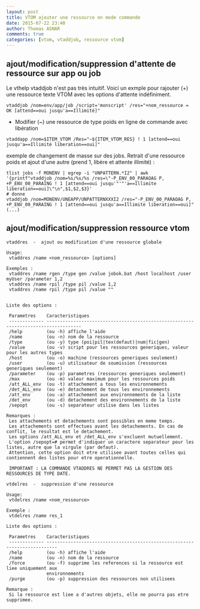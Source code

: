 ```yaml
---
layout: post
title: VTOM ajouter une ressource en mode commande 
date: 2015-07-22 23:40
author: Thomas ASNAR
comments: true
categories: [vtom, vtaddjob, ressource vtom]
---
```

## ajout/modification/suppression d'attente de ressource sur app ou job
Le vthelp vtaddjob n'est pas très intuitif.
Voici un exmple pour rajouter (+) une ressource texte VTOM avec les options d'attente indéfiniment.

`vtaddjob /nom=env/app/job /script='monscript' /res="+nom_ressource = OK [attend==oui jusqu'a==Illimité]"`


 * Modifier (~) une ressource de type poids en ligne de commande avec libération

`vtaddapp /nom=$ITEM_VTOM /Res="~${ITEM_VTOM_RES} ! 1 [attend==oui jusqu'a==Illimité liberation==oui]"`


exemple de changement de masse sur des jobs. Retrait d'une ressource poids et ajout d'une autre (prend 1, libère et attente illimité) :

```
tlist jobs -f MONENV | egrep -i "UNPATTERN.*I2" | awk '{printf"vtaddjob /nom=%s/%s/%s /res=\"-P_ENV_00_PARAOAG P, +P_ENV_00_PARAING ! 1 [attend==oui jusqu'"'"'a==Illimite liberation==oui]\"\n",$1,$2,$3}'
# donne
vtaddjob /nom=MONENV/UNEAPP/UNPATTERNXXXI2 /res="-P_ENV_00_PARAOAG P, +P_ENV_00_PARAING ! 1 [attend==oui jusqu'a==Illimite liberation==oui]"
(...)
```

## ajout/modification/suppression ressource vtom
```
vtaddres  -  ajout ou modification d'une ressource globale

Usage:
 vtaddres /name <nom_ressource> [options]

Exemples :
 vtaddres /name rgen /type gen /value jobok.bat /host localhost /user myUser /parameter 1,2
 vtaddres /name rpil /type pil /value 1,2
 vtaddres /name rpil /type pil /value ""


Liste des options :

 Parametres    Caracteristiques
 ------------- -----------------------------------------------------------------------------------
 /help         (ou -h) affiche l'aide
 /name         (ou -n) nom de la ressource
 /type         (ou -y) type (poi|pil|tex(defaut)|num|fic|gen)
 /value        (ou -v) script pour les ressources generiques, valeur pour les autres types
 /host         (ou -o) machine (ressources generiques seulement)
 /user         (ou -u) utilisateur de soumission (ressources generiques seulement)
 /parameter    (ou -p) parametres (ressources generiques seulement)
 /max          (ou -m) valeur maximum pour les ressources poids
 /att_ALL_env  (ou -t) attachement a tous les environnements
 /det_ALL_env  (ou -e) detachement de tous les environnements
 /att_env      (ou -a) attachement aux environnements de la liste
 /det_env      (ou -d) detachement des environnements de la liste
 /sepopt       (ou -s) separateur utilise dans les listes

Remarques :
 Les attachements et detachements sont possibles en meme temps.
 Les attachements sont effectues avant les detachements. En cas de conflit, le resultat est le detachement.
 Les options /att_ALL_env et /det_ALL_env s'excluent mutuellement.
 L'option /sepopt=# permet d'indiquer un caractere separateur pour les listes, autre que la virgule (par defaut).
 Attention, cette option doit etre utilisee avant toutes celles qui contiennent des listes pour etre operationnelle.

 IMPORTANT : LA COMMANDE VTADDRES NE PERMET PAS LA GESTION DES RESSOURCES DE TYPE DATE.
```

```
vtdelres  -  suppression d'une ressource

Usage:
 vtdelres /name <nom_ressource>

Exemple :
 vtdelres /name res_1

Liste des options :

 Parametres    Caracteristiques
 ------------- --------------------------------------------------------------------------
 /help         (ou -h) affiche l'aide
 /name         (ou -n) nom de la ressource
 /force        (ou -f) supprime les references si la ressource est liee uniquement aux
               environnements
 /purge        (ou -p) suppression des ressources non utilisees

Remarque :
 Si la ressource est liee a d'autres objets, elle ne pourra pas etre supprimee.
```
